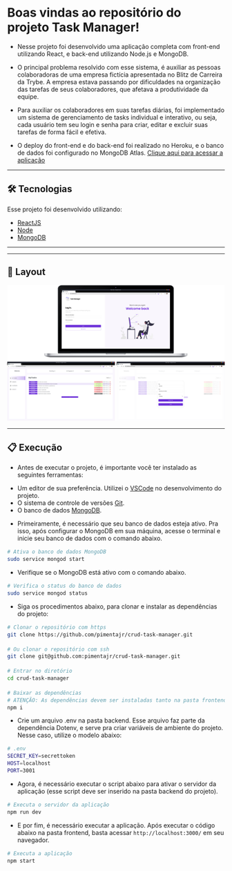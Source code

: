 # Boas vindas ao repositório do projeto Task Manager!

- Nesse projeto foi desenvolvido uma aplicação completa com front-end utilizando React, e back-end utilizando Node.js e MongoDB. 

- O principal problema resolvido com esse sistema, é auxiliar as pessoas colaboradoras de uma empresa fictícia apresentada no Blitz de Carreira da Trybe. A empresa estava passando por dificuldades na organização das tarefas de seus colaboradores, que afetava a produtividade da equipe.

- Para auxiliar os colaboradores em suas tarefas diárias, foi implementado um sistema de gerenciamento de tasks individual e interativo, ou seja, cada usuário tem seu login e senha para criar, editar e excluir suas tarefas de forma fácil e efetiva.

- O deploy do front-end e do back-end foi realizado no Heroku, e o banco de dados foi configurado no MongoDB Atlas. [Clique aqui para acessar a aplicação](https://pimentajr-task-manager-front.herokuapp.com/)

---

## 🛠 Tecnologias

Esse projeto foi desenvolvido utilizando:

* [ReactJS](https://reactjs.org/)
* [Node](https://nodejs.org/)
* [MongoDB](https://www.mongodb.com/)

---

---

## 🎨 Layout

<div align="center">
   <img src="./.github/demo.png" width="1000px">
</div>
 
---

## 📋 Execução

- Antes de executar o projeto, é importante você ter instalado as seguintes ferramentas:

* Um editor de sua preferência. Utilizei o [VSCode](https://code.visualstudio.com) no desenvolvimento do projeto.
* O sistema de controle de versões [Git](https://git-scm.com).
* O banco de dados [MongoDB](https://www.mongodb.com/).

- Primeiramente, é necessário que seu banco de dados esteja ativo. Pra isso, após configurar o MongoDB em sua máquina, acesse o terminal e inicie seu banco de dados com o comando abaixo.

```bash
# Ativa o banco de dados MongoDB
sudo service mongod start
```

- Verifique se o MongoDB está ativo com o comando abaixo.

```bash
# Verifica o status do banco de dados
sudo service mongod status
```

- Siga os procedimentos abaixo, para clonar e instalar as dependências do projeto:

```bash
# Clonar o repositório com https
git clone https://github.com/pimentajr/crud-task-manager.git

# Ou clonar o repositório com ssh
git clone git@github.com:pimentajr/crud-task-manager.git

# Entrar no diretório
cd crud-task-manager

# Baixar as dependências
# ATENÇÃO: As dependências devem ser instaladas tanto na pasta frontend, quanto backend!
npm i
```

- Crie um arquivo .env na pasta backend. Esse arquivo faz parte da dependência Dotenv, e serve pra criar variáveis de ambiente do projeto. Nesse caso, utilize o modelo abaixo:

```bash
# .env
SECRET_KEY=secrettoken
HOST=localhost
PORT=3001
```

- Agora, é necessário executar o script abaixo para ativar o servidor da aplicação (esse script deve ser inserido na pasta backend do projeto).

```bash
# Executa o servidor da aplicação
npm run dev
```

- E por fim, é necessário executar a aplicação. Após executar o código abaixo na pasta frontend, basta acessar `http://localhost:3000/` em seu navegador.

```bash
# Executa a aplicação
npm start
```



